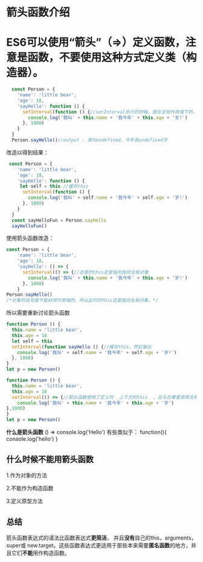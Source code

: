 
# 箭头函数介绍

# ES6可以使用“箭头”（=>）定义函数，注意是函数，不要使用这种方式定义类（构造器）。

```js
  const Person = {
    'name': 'little bear',
    'age': 18,
    'sayHello': function () {
      setInterval(function () {//setInterval执行的时候，是在全局作用域下的，所有this指向的是全局/////window,而window上没有name和age，所以当然输出的是undefined
        console.log('我叫' + this.name + '我今年' + this.age + '岁!')
      }, 1000)
    }
  }
  Person.sayHello()//output : 我叫undefined，今年我undefined岁
```

改造以得到结果：

```js
 const Person = {
    'name': 'little bear',
    'age': 18,
    'sayHello': function () {
     let self = this //缓存this
      setInterval(function () {
        console.log('我叫' + self.name + '我今年' + self.age + '岁!')
      }, 1000)
    }
  }
  const sayHelloFun = Person.sayHello
  sayHelloFun()
```

使用箭头函数改造：

```js
const Person = {
    'name': 'little bear',
    'age': 18,
    'sayHello': () => {
      setInterval(() => {//这里的this还是指向指向全局对象
        console.log('我叫' + this.name + '我今年' + this.age + '岁!')
      }, 1000)
    }
Person.sayHello()
/*对象的括号是不能封闭作用域的。所以此时的this还是指向全局对象。*/
```

所以需要重新讨论箭头函数

```js
function Person () {
  this.name = 'little bear',
  this.age = 18
  let self = this
  setInterval(function sayHello () {//缓存this，然后输出
    console.log('我叫' + self.name + '我今年' + self.age + '岁!')
  }, 1000)
}
let p = new Person()
```

```js
function Person () {
  this.name = 'little bear',
  this.age = 18
  setInterval(() => {//箭头函数使用了定义时  上下文的this  ，且与在哪里调用没有关系
    console.log('我叫' + this.name + '我今年' + this.age + '岁')
},1000)
}
let p = new Person()
```

**什么是箭头函数**
() => console.log('Hello')
有些类似于：
function(){
  console.log('hello')
}

## 什么时候不能用箭头函数

1.作为对象的方法

2.不能作为构造函数

3.定义原型方法

## 总结

箭头函数表达式的语法比函数表达式**更简洁**，
并且**没有**自己的this，arguments，super或 new.target。这些函数表达式更适用于那些本来需要**匿名函数**的地方，并且它们**不能**用作构造函数。